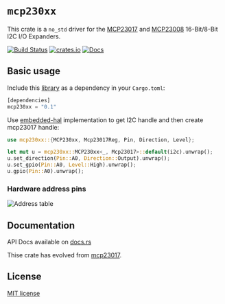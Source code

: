 # `mcp230xx`

This crate is a `no_std` driver for the
[MCP23017](http://ww1.microchip.com/downloads/en/DeviceDoc/20001952C.pdf) and
[MCP23008](https://ww1.microchip.com/downloads/en/DeviceDoc/MCP23008-MCP23S08-Data-Sheet-20001919F.pdf)
16-Bit/8-Bit I2C I/O Expanders.

[![Build Status](https://github.com/quartiq/mcp230xx/workflows/ci/badge.svg)](https://github.com/quartiq/mcp230xx/actions?query=workflow%3Aci)
[![crates.io](https://img.shields.io/crates/v/mcp230xx.svg)](https://crates.io/crates/mcp230xx)
[![Docs](https://docs.rs/mcp230xx/badge.svg)](https://docs.rs/mcp230xx)

## Basic usage

Include this [library](https://crates.io/crates/mcp230xx) as a dependency in your `Cargo.toml`:

```rust
[dependencies]
mcp230xx = "0.1"
```

Use [embedded-hal](https://github.com/rust-embedded/embedded-hal) implementation to get I2C handle and then create mcp23017 handle:

```rust
use mcp230xx::{MCP230xx, Mcp23017Reg, Pin, Direction, Level};

let mut u = mcp230xx::MCP230xx<_, Mcp23017>::default(i2c).unwrap();
u.set_direction(Pin::A0, Direction::Output).unwrap();
u.set_gpio(Pin::A0, Level::High).unwrap();
u.gpio(Pin::A0).unwrap();
```

### Hardware address pins

![Address table](docs/address-pins.jpg)

## Documentation

API Docs available on [docs.rs](https://docs.rs/mcp230xx)

Thise crate has evolved from [mcp23017](https://github.com/lucazulian/mcp23017).

## License

[MIT license](http://opensource.org/licenses/MIT)
